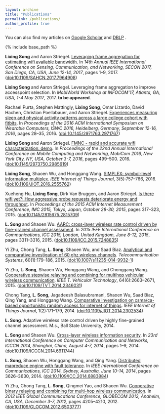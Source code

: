 ```yaml
---
layout: archive
title: "Publications"
permalink: /publications/
author_profile: true
---
```



  You can also find my articles on <u><a href="{{author.googlescholar}}">Google Scholar</a></u> and <u><a href="{{author.dblp}}">DBLP</a></u> .


{% include base_path %}
<div class="bib2xhtml">

<!-- Authors: textbfLixing Song and Aaron Striegel -->

<!-- Authors: textbfLixing Song and Aaron Striegel -->
<p><a name="DBLP:conf/secon/SongS17"></a><strong><b>Lixing Song</b></strong> and
  Aaron Striegel.
<a href="https://doi.org/10.1109/SAHCN.2017.7964908">Leveraging frame
  aggregation for estimating wifi available bandwidth</a>.
In <cite>14th Annual IEEE International Conference on Sensing, Communication,
  and Networking, SECON 2017, San Diego, CA, USA, June 12-14, 2017</cite>,
  pages 1&ndash;9, 2017.
(<a href="http://dx.doi.org/10.1109/SAHCN.2017.7964908">doi:10.1109/SAHCN.2017.7964908</a>)</p>

<!-- Authors: textbfLixing Song and Aaron Striegel -->
<p><a name="infocom"></a><strong><b>Lixing Song</b></strong> and
  Aaron Striegel.
Leveraging frame aggregation to improve accesspoint selection.
In <cite>MobiWorld Workshop at INFOCOM'17, Atlanta, GA, USA, 1-4 May
  2017</cite>, 2017.
<b>to be appeared</b>.</p>

<!-- Authors: Rachael Purta and Stephen Mattingly and textbfLixing Song and
  Omar Lizardo and David Hachen and Christian Poellabauer and Aaron Striegel
  -->
<p><a name="DBLP:conf/iswc/PurtaMSLHPS16"></a>Rachael Purta, Stephen
  Mattingly, <strong><b>Lixing Song</b></strong>, Omar Lizardo,
  David Hachen, Christian Poellabauer, and
  Aaron Striegel.
<a href="http://doi.acm.org/10.1145/2971763.2971767">Experiences measuring
  sleep and physical activity patterns across a large college cohort with
  fitbits</a>.
In <cite>Proceedings of the 2016 ACM International Symposium on Wearable
  Computers, ISWC 2016, Heidelberg, Germany, September 12-16, 2016</cite>,
  pages 28&ndash;35, 2016.
(<a href="http://dx.doi.org/10.1145/2971763.2971767">doi:10.1145/2971763.2971767</a>)</p>


<!-- Authors: textbfLixing Song and Aaron Striegel -->
<p><a name="DBLP:demo/mobicom/SongS16"></a><strong><b>Lixing Song</b></strong> and
  Aaron Striegel.
<a href="http://doi.acm.org/10.1145/2973750.2985619">FMNC - rapid and
  accurate wifi characterization: demo</a>.
In <cite>Proceedings of the 22nd Annual International Conference on Mobile
  Computing and Networking, MobiCom 2016, New York City, NY, USA, October 3-7,
  2016</cite>, pages 499&ndash;500. 2016.
(<a href="http://dx.doi.org/10.1145/2973750.2985619">doi:10.1145/2973750.2985619</a>)</p>



<!-- Authors: textbfLixing Song and Shaoen Wu and Honggang Wang -->
<p><a name="DBLP:journals/iotj/SongWW16"></a><strong><b>Lixing Song</b></strong>, Shaoen
  Wu, and Honggang Wang.
<a href="http://dx.doi.org/10.1109/JIOT.2016.2555762">SIMPLEX: symbol-level
  information multiplex</a>.
<cite>IEEE Internet of Things Journal</cite>, 3(5):757&ndash;766, 2016.
(<a href="http://dx.doi.org/10.1109/JIOT.2016.2555762">doi:10.1109/JIOT.2016.2555762</a>)</p>

<!-- Authors: Xueheng Hu and textbfLixing Song and Dirk Van Bruggen and Aaron
  Striegel -->
<p><a name="DBLP:conf/imc/HuSBS15"></a>Xueheng Hu, <strong><b>Lixing
  Song</b></strong>, Dirk&nbsp;Van Bruggen, and Aaron Striegel.
<a href="http://doi.acm.org/10.1145/2815675.2815709">Is there wifi yet?: How
  aggressive probe requests deteriorate energy and throughput</a>.
In <cite>Proceedings of the 2015 ACM Internet Measurement Conference, IMC
  2015, Tokyo, Japan, October 28-30, 2015</cite>, pages 317&ndash;323, 2015.
(<a href="http://dx.doi.org/10.1145/2815675.2815709">doi:10.1145/2815675.2815709</a>)</p>

<!-- Authors: textbfL Song and Shaoen Wu -->
<p><a name="DBLP:conf/icc/SongW15"></a><b>L. Song</b> and Shaoen
  Wu.
<a href="http://dx.doi.org/10.1109/ICC.2015.7248835">AARC: cross-layer
  wireless rate control driven by fine-grained channel assessment</a>.
In <cite>2015 IEEE International Conference on Communications, ICC 2015,
  London, United Kingdom, June 8-12, 2015</cite>, pages 3311&ndash;3316, 2015.
(<a href="http://dx.doi.org/10.1109/ICC.2015.7248835">doi:10.1109/ICC.2015.7248835</a>)</p>

<!-- Authors: Yi Zhu and Chong Tang and textbfL Song and Shaoen Wu and Saad
  Biaz -->
<p><a name="DBLP:journals/telsys/Zhu0SWB15"></a>Yi&nbsp;Zhu, Chong Tang,
  <b>L. Song</b>, Shaoen Wu, and
  Saad Biaz.
<a href="http://dx.doi.org/10.1007/s11235-014-9932-1">Analytical and
  comparative investigation of 60 ghz wireless channels</a>.
<cite>Telecommunication Systems</cite>, 60(1):179&ndash;186, 2015.
(<a href="http://dx.doi.org/10.1007/s11235-014-9932-1">doi:10.1007/s11235-014-9932-1</a>)</p>

<!-- Authors: Yi Zhu and textbfL Song and Shaoen Wu and Honggang Wang and
  Chonggang Wang -->
<p><a name="DBLP:journals/tvt/ZhuSWWW15"></a>Yi&nbsp;Zhu, <b>L. Song</b>,
  Shaoen Wu, Honggang Wang, and
  Chonggang Wang.
<a href="http://dx.doi.org/10.1109/TVT.2014.2346031">Cooperative stepwise
  relaying and combining for multihop vehicular wireless communication</a>.
<cite>IEEE T. Vehicular Technology</cite>, 64(6):2663&ndash;2671, 2015.
(<a href="http://dx.doi.org/10.1109/TVT.2014.2346031">doi:10.1109/TVT.2014.2346031</a>)</p>

<!-- Authors: Chong Tang and textbfL Song and Jagadeesh Balasubramani and
  Shaoen Wu and Saad Biaz and Qing Yang and Honggang Wang -->
<p><a name="DBLP:journals/iotj/0001SBWBYW14"></a>Chong Tang, <b>L. Song</b>,
  Jagadeesh Balasubramani, Shaoen Wu,
  Saad Biaz, Qing Yang, and
  Honggang Wang.
<a href="http://dx.doi.org/10.1109/JIOT.2014.2302534">Comparative investigation
  on csma/ca-based opportunistic random access for internet of things</a>.
<cite>IEEE Internet of Things Journal</cite>, 1(2):171&ndash;179, 2014.
(<a href="http://dx.doi.org/10.1109/JIOT.2014.2302534">doi:10.1109/JIOT.2014.2302534</a>)</p>

<!-- Authors: textbfL Song -->
<p><a name="song2014adaptive"></a><b>L. Song</b>.
Adaptive wireless rate control driven by highly fine-grained channel
  assessment.
M.s., Ball State University, 2014.</p>

<!-- Authors: textbfL Song and Shaoen Wu -->
<p><a name="DBLP:conf/icccn/SongW14"></a><b>L. Song</b> and Shaoen
  Wu.
<a href="http://dx.doi.org/10.1109/ICCCN.2014.6911744">Cross-layer wireless
  information security</a>.
In <cite>23rd International Conference on Computer Communication and Networks,
  ICCCN 2014, Shanghai, China, August 4-7, 2014</cite>, pages 1&ndash;9, 2014.
(<a href="http://dx.doi.org/10.1109/ICCCN.2014.6911744">doi:10.1109/ICCCN.2014.6911744</a>)</p>

<!-- Authors: textbfL Song and Shaoen Wu and Honggang Wang and Qing Yang -->
<p><a name="DBLP:conf/icc/SongWWY14"></a><b>L. Song</b>, Shaoen Wu,
  Honggang Wang, and Qing Yang.
<a href="http://dx.doi.org/10.1109/ICC.2014.6883884">Distributed mapreduce
  engine with fault tolerance</a>.
In <cite>IEEE International Conference on Communications, ICC 2014, Sydney,
  Australia, June 10-14, 2014</cite>, pages 3626&ndash;3630, 2014.
(<a href="http://dx.doi.org/10.1109/ICC.2014.6883884">doi:10.1109/ICC.2014.6883884</a>)</p>

<!-- Authors: Yi Zhu and Chong Tang and textbfL Song and Qingmei Yao and Shaoen
  Wu -->
<p><a name="DBLP:conf/globecom/ZhuTSYW12"></a>Yi&nbsp;Zhu, Chong Tang,
  <b>L. Song</b>, Qingmei Yao, and
  Shaoen Wu.
<a href="http://dx.doi.org/10.1109/GLOCOM.2012.6503777">Cooperative binary
  relaying and combining for multi-hop wireless communication</a>.
In <cite>2012 IEEE Global Communications Conference, GLOBECOM 2012,
  Anaheim, CA, USA, December 3-7, 2012</cite>, pages 4205&ndash;4210, 2012.
(<a href="http://dx.doi.org/10.1109/GLOCOM.2012.6503777">doi:10.1109/GLOCOM.2012.6503777</a>)</p>

</div>
